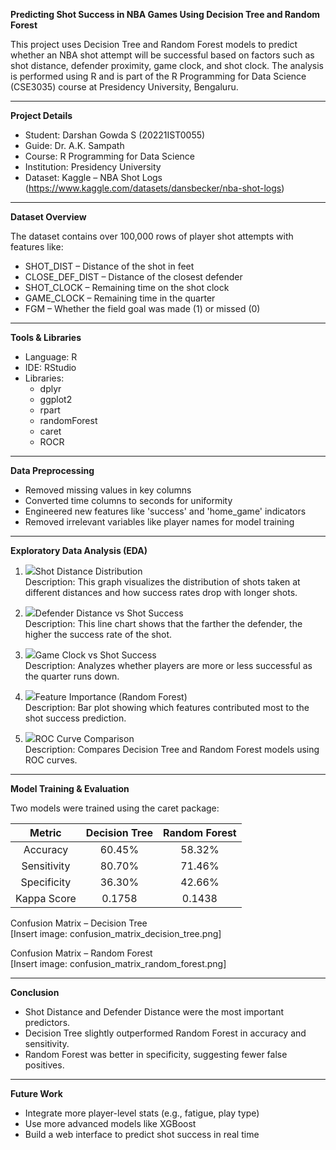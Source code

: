 ﻿**Predicting Shot Success in NBA Games Using Decision Tree and Random Forest**

This project uses Decision Tree and Random Forest models to predict whether an NBA shot attempt will be successful based on factors such as shot distance, defender proximity, game clock, and shot clock. The analysis is performed using R and is part of the R Programming for Data Science (CSE3035) course at Presidency University, Bengaluru.

-----
**Project Details**

- Student: Darshan Gowda S (20221IST0055)
- Guide: Dr. A.K. Sampath
- Course: R Programming for Data Science
- Institution: Presidency University
- Dataset: Kaggle – NBA Shot Logs (<https://www.kaggle.com/datasets/dansbecker/nba-shot-logs>)
-----
**Dataset Overview**

The dataset contains over 100,000 rows of player shot attempts with features like:

- SHOT\_DIST – Distance of the shot in feet
- CLOSE\_DEF\_DIST – Distance of the closest defender
- SHOT\_CLOCK – Remaining time on the shot clock
- GAME\_CLOCK – Remaining time in the quarter
- FGM – Whether the field goal was made (1) or missed (0)
-----
**Tools & Libraries**

- Language: R
- IDE: RStudio
- Libraries:
  - dplyr
  - ggplot2
  - rpart
  - randomForest
  - caret
  - ROCR
-----
**Data Preprocessing**

- Removed missing values in key columns
- Converted time columns to seconds for uniformity
- Engineered new features like 'success' and 'home\_game' indicators
- Removed irrelevant variables like player names for model training
-----


**Exploratory Data Analysis (EDA)**

1. ![](Aspose.Words.675c289e-91cf-43e3-8c3d-40200a8ad260.001.png)Shot Distance Distribution\
   Description: This graph visualizes the distribution of shots taken at different distances and how success rates drop with longer shots.




1. ![](Aspose.Words.675c289e-91cf-43e3-8c3d-40200a8ad260.002.png)Defender Distance vs Shot Success\
   Description: This line chart shows that the farther the defender, the higher the success rate of the shot.








1. ![](Aspose.Words.675c289e-91cf-43e3-8c3d-40200a8ad260.003.png)Game Clock vs Shot Success\
   Description: Analyzes whether players are more or less successful as the quarter runs down.





1. ![](Aspose.Words.675c289e-91cf-43e3-8c3d-40200a8ad260.004.png)Feature Importance (Random Forest)\
   Description: Bar plot showing which features contributed most to the shot success prediction.
1. ![](Aspose.Words.675c289e-91cf-43e3-8c3d-40200a8ad260.005.png)ROC Curve Comparison\
   Description: Compares Decision Tree and Random Forest models using ROC curves.



-----
**Model Training & Evaluation**

Two models were trained using the caret package:

|**Metric**|**Decision Tree**|**Random Forest**|
| :-: | :-: | :-: |
|Accuracy|60\.45%|58\.32%|
|Sensitivity|80\.70%|71\.46%|
|Specificity|36\.30%|42\.66%|
|Kappa Score|0\.1758|0\.1438|

Confusion Matrix – Decision Tree\
[Insert image: confusion\_matrix\_decision\_tree.png]

Confusion Matrix – Random Forest\
[Insert image: confusion\_matrix\_random\_forest.png]

-----
**Conclusion**

- Shot Distance and Defender Distance were the most important predictors.
- Decision Tree slightly outperformed Random Forest in accuracy and sensitivity.
- Random Forest was better in specificity, suggesting fewer false positives.
-----
**Future Work**

- Integrate more player-level stats (e.g., fatigue, play type)
- Use more advanced models like XGBoost
- Build a web interface to predict shot success in real time

